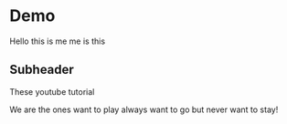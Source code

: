 # Demo

Hello
this is me me is this

## Subheader

These youtube tutorial

We are the ones want to play always want to go but never want to stay!
